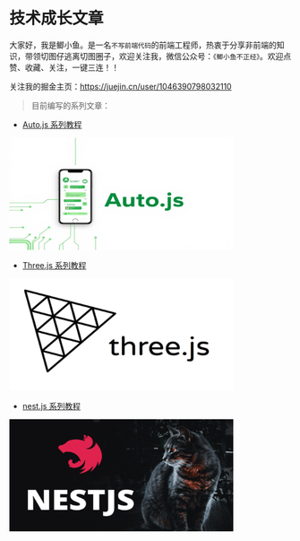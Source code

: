 # 技术成长文章

大家好，我是鲫小鱼。是一名`不写前端代码`的前端工程师，热衷于分享非前端的知识，带领切图仔逃离切图圈子，欢迎关注我，微信公众号：`《鲫小鱼不正经》`。欢迎点赞、收藏、关注，一键三连！！

关注我的掘金主页：https://juejin.cn/user/1046390798032110


> 目前编写的系列文章：


- [Auto.js 系列教程](./autojs/README.md)
<img src="./autojs/autojs.jpg" width="400" height="200" />


- [Three.js 系列教程](./threejs-tutorial/README.md)
<img src="./threejs-tutorial/threejs.png" width="400" height="200" />


- [nest.js 系列教程](./nestjs系列学习/README.md)
<img src="./nestjs系列学习/nestjs.png" width="400" height="200" />

